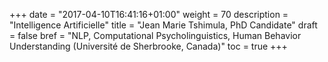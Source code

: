+++
date = "2017-04-10T16:41:16+01:00"
weight = 70
description = "Intelligence Artificielle"
title = "Jean Marie Tshimula, PhD Candidate"
draft = false
bref =  "NLP, Computational Psycholinguistics, Human Behavior Understanding (Université de Sherbrooke, Canada)"
toc = true
+++

